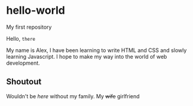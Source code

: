# hello-world 
My first repository

Hello, `there`

My name is Alex, I have been learning to write HTML and CSS and slowly learning Javascript. I hope to make my way into the world of web development.

## Shoutout
Wouldn't be _here_ without my family.
My ~~wife~~ girlfriend 
